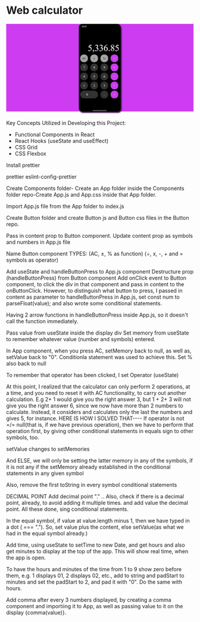 <h1>
<strong>Web calculator</strong>
</h1>
<img src="src/Components/images/calculatorImage.jpg" title="Web calculator" />

Key Concepts Utilized in Developing this Project:
- Functional Components in React
- React Hooks (useState and useEffect)
- CSS Grid
- CSS Flexbox

Install prettier

prettier eslint-config-prettier

Create Components folder- Create an App folder inside the Components folder repo-Create App.js and App.css inside that App folder.

Import App.js file from the App folder to index.js

Create Button folder and create Button js and Button css files in the Button repo.

Pass in content prop to Button component. Update content prop as symbols and numbers in App.js file

Name Button component TYPES: (AC, ±, % as function) (÷, x, -, + and = symbols as operator)

Add useState and handleButtonPress to App.js component
Destructure prop (handleButtonPress) from Button component
Add onClick event to Button component, to click the div in that component and pass in content to the onButtonClick. However, to distinguish what button to press, I passed in content as parameter to handleButtonPress in App.js, set const num to parseFloat(value); and also wrote some conditional statements.

Having 2 arrow functions in handleButtonPress inside App.js, so it doesn't call the function immediately.

Pass value from useState inside the display div
Set memory from useState to remember whatever value (number and symbols) entered.

In App component, when you press AC, setMemory back to null, as well as, setValue back to "0". Conditionla statement was used to achieve this.
Set % also back to null

To remember that operator has been clicked, I set Operator (useState)

At this point, I realized that the calculator can only perform 2 operations, at a time, and you need to reset it with AC functionality, to carry out another calculation. E.g 2+ 1 would give you the right answer 3, but 1 + 2+ 3 will not give you the right answer 6, since we now have more than 2 numbers to calculate. Instead, it considers and calculates only the last the numbers and gives 5, for instance.
  HERE IS HOW I SOLVED THAT----
If operator is not =/= null(that is, if we have previous operation), then we have to perform that operation first, by giving other conditional statements in equals sign to other symbols, too.

setValue changes to setMemories

And ELSE, we will only be setting the latter memory in any of the symbols, if it is not any if the setMemory already established in the conditional statements in any given symbol

Also, remove the first toString in every symbol conditional statements

DECIMAL POINT
Add decimal point "." .. Also, check if there is a decimal point, already, to avoid adding it multiple times. and add value the decimal point. All these done, sing conditional statements.

In the equal symbol, if value at value.length minus 1, then we have typed in a dot ( === "."). So, set value plus the content, else  setValue(as what we had in the equal symbol already.)


Add time, using useState to setTime to new Date, and get hours and also get minutes to display at the top of the app. This will show real time, when the app is open.

To have the hours and minutes of the time from 1 to 9 show zero before them, e.g. 1 displays 01, 2 displays 02, etc., add to string and padStart to minutes and set the padStart to 2, and pad it with "0". Do the same with hours.


Add comma after every 3 numbers displayed, by creating a comma component and importiing it to App, as well as passing value to it on the display {comma(value)}.